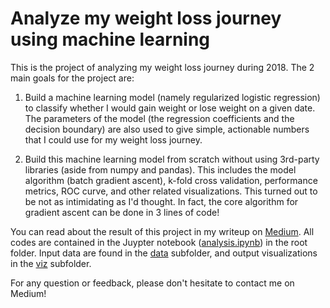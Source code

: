 # Analyze my weight loss journey using machine learning

This is the project of analyzing my weight loss journey during 2018. The 2 main goals for the project are:
1. Build a machine learning model (namely regularized logistic regression) to classify whether I would gain weight
or lose weight on a given date. 
The parameters of the model (the regression coefficients and the decision boundary) are also used to give simple, 
actionable numbers that I could use for my weight loss journey.

2. Build this machine learning model from scratch without using 3rd-party libraries (aside from numpy and pandas).
This includes the model algorithm (batch gradient ascent), k-fold cross validation, performance metrics, ROC curve, 
and other related visualizations. This turned out to be not as intimidating as I'd thought.
In fact, the core algorithm for gradient ascent can be done in 3 lines of code!

You can read about the result of this project in my writeup on [Medium](https://link.medium.com/9KJRGuzsqU). 
All codes are contained in the Juypter notebook ([analysis.ipynb](analysis.ipynb)) in the root folder.
Input data are found in the [data](data) subfolder, and output visualizations in the [viz](viz) subfolder.

For any question or feedback, please don't hesitate to contact me on Medium!
